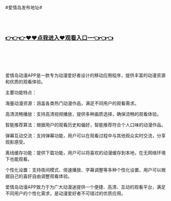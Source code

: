 #爱情岛发布地址#

</br>
</br>

<h3 class="heading-element" style="font-size:1.25em;font-weight:var(--base-text-weight-semibold, 600);color:#1F2328;font-family:-apple-system, BlinkMacSystemFont, &quot;background-color:#FFFFFF;">
	<a href="http://aiqingdao.k596.com/?aiqingdao.html">👉👉👉♥♥&#28857;&#25105;&#36827;&#20837;♥&#35266;&#30475;&#20837;&#21475;&#19968;👈👈👈</a>
	</br>
	</br>
	</br>
</h3>

</br>

​爱情岛动漫APP是一款专为动漫爱好者设计的移动应用程序，提供丰富的动漫资源和优质的观看体验。​

主要功能特点：

海量动漫资源：​涵盖各类热门动漫作品，满足不同用户的观看需求。​

高清流畅播放：​支持高清视频播放，提供多种画质选择，确保流畅的观看体验。​

智能推荐算法：​根据用户的观看历史和偏好，智能推荐符合个人口味的动漫作品。​

弹幕互动交流：​支持弹幕功能，用户可以在观看过程中与其他观众实时交流，分享观影感受。​

离线缓存功能：​提供下载功能，用户可以将喜欢的动漫缓存到本地，在无网络环境下也能观看。​

个性化设置：​支持夜间模式、倍速播放、字幕调整等多种个性化设置，用户可以根据自己的喜好自由调整观看体验。​

爱情岛动漫APP致力于为广大动漫迷提供一个便捷、高清、互动的观看平台，满足不同用户的个性化需求，是动漫爱好者不可错过的优质应用。

